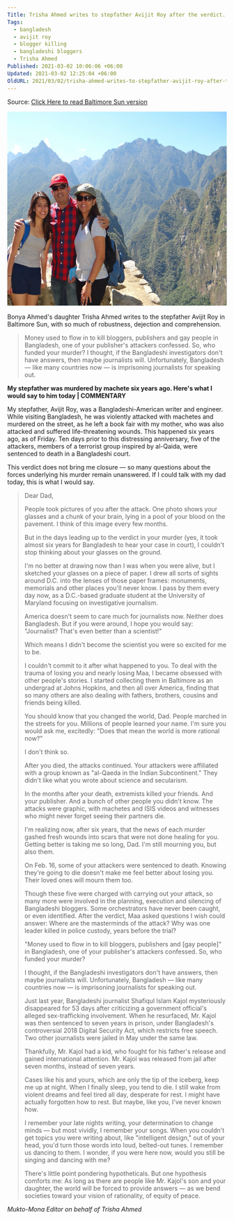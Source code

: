 ```yaml
---
Title: Trisha Ahmed writes to stepfather Avijit Roy after the verdict.
Tags:
  - bangladesh
  - avijit roy
  - blogger killing
  - bangladeshi bloggers
  - Trisha Ahmed
Published: 2021-03-02 10:06:06 +06:00
Updated: 2021-03-02 12:25:04 +06:00
OldURL: 2021/03/02/trisha-ahmed-writes-to-stepfather-avijit-roy-after-the-verdict/
---
```

Source: [Click Here to read Baltimore Sun version](https://www.baltimoresun.com/opinion/op-ed/bs-ed-op-0301-dear-dad-20210301-gly4n5gg7ve3bncucld742cira-story.html)

<a href="https://enblog.muktomona.com/2021/03/02/trisha-ahmed-writes-to-stepfather-avijit-roy-after-the-verdict/avijit-family/" rel="attachment wp-att-28454"><img class="aligncenter wp-image-28454" src="https://raw.githubusercontent.com/think-mm/enblog-static/web/wp-uploads/2021/03/Avijit-family-1024x787.jpg" alt="Family Photo" width="579" height="445" /></a>


Bonya Ahmed's daughter Trisha Ahmed writes to the stepfather Avijit Roy in Baltimore Sun, with so much of robustness, dejection and comprehension.

> Money used to flow in to kill bloggers, publishers and gay people in Bangladesh, one of your publisher's attackers confessed. So, who funded your murder? I thought, if the Bangladeshi investigators don't have answers, then maybe journalists will. Unfortunately, Bangladesh — like many countries now — is imprisoning journalists for speaking out.

**My stepfather was murdered by machete six years ago. Here's what I would say to him today | COMMENTARY**

My stepfather, Avijit Roy, was a Bangladeshi-American writer and engineer. While visiting Bangladesh, he was violently attacked with machetes and murdered on the street, as he left a book fair with my mother, who was also attacked and suffered life-threatening wounds. This happened six years ago, as of Friday. Ten days prior to this distressing anniversary, five of the attackers, members of a terrorist group inspired by al-Qaida, were sentenced to death in a Bangladeshi court.

This verdict does not bring me closure — so many questions about the forces underlying his murder remain unanswered. If I could talk with my dad today, this is what I would say.


> Dear Dad,
> 
> People took pictures of you after the attack. One photo shows your glasses and a chunk of your brain, lying in a pool of your blood on the pavement. I think of this image every few months.
> 
> But in the days leading up to the verdict in your murder (yes, it took almost six years for Bangladesh to hear your case in court), I couldn't stop thinking about your glasses on the ground.
> 
> I'm no better at drawing now than I was when you were alive, but I sketched your glasses on a piece of paper. I drew all sorts of sights around D.C. into the lenses of those paper frames: monuments, memorials and other places you'll never know. I pass by them every day now, as a D.C.-based graduate student at the University of Maryland focusing on investigative journalism.
> 
> America doesn't seem to care much for journalists now. Neither does Bangladesh. But if you were around, I hope you would say: "Journalist? That's even better than a scientist!"
> 
> Which means I didn't become the scientist you were so excited for me to be.
> 
> I couldn't commit to it after what happened to you. To deal with the trauma of losing you and nearly losing Maa, I became obsessed with other people's stories. I started collecting them in Baltimore as an undergrad at Johns Hopkins, and then all over America, finding that so many others are also dealing with fathers, brothers, cousins and friends being killed.
> 
> You should know that you changed the world, Dad. People marched in the streets for you. Millions of people learned your name. I'm sure you would ask me, excitedly: "Does that mean the world is more rational now?"
> 
> I don't think so.
> 
> After you died, the attacks continued. Your attackers were affiliated with a group known as "al-Qaeda in the Indian Subcontinent." They didn't like what you wrote about science and secularism.
> 
> In the months after your death, extremists killed your friends. And your publisher. And a bunch of other people you didn't know. The attacks were graphic, with machetes and ISIS videos and witnesses who might never forget seeing their partners die.
> 
> I'm realizing now, after six years, that the news of each murder gashed fresh wounds into scars that were not done healing for you. Getting better is taking me so long, Dad. I'm still mourning you, but also them.
> 
> On Feb. 16, some of your attackers were sentenced to death. Knowing they're going to die doesn't make me feel better about losing you. Their loved ones will mourn them too.
> 
> Though these five were charged with carrying out your attack, so many more were involved in the planning, execution and silencing of Bangladeshi bloggers. Some orchestrators have never been caught, or even identified. After the verdict, Maa asked questions I wish could answer: Where are the masterminds of the attack? Why was one leader killed in police custody, years before the trial?
> 
> "Money used to flow in to kill bloggers, publishers and [gay people]" in Bangladesh, one of your publisher's attackers confessed. So, who funded your murder?
> 
> I thought, if the Bangladeshi investigators don't have answers, then maybe journalists will. Unfortunately, Bangladesh — like many countries now — is imprisoning journalists for speaking out.
> 
> Just last year, Bangladeshi journalist Shafiqul Islam Kajol mysteriously disappeared for 53 days after criticizing a government official's alleged sex-trafficking involvement. When he resurfaced, Mr. Kajol was then sentenced to seven years in prison, under Bangladesh's controversial 2018 Digital Security Act, which restricts free speech. Two other journalists were jailed in May under the same law.
> 
> Thankfully, Mr. Kajol had a kid, who fought for his father's release and gained international attention. Mr. Kajol was released from jail after seven months, instead of seven years.
> 
> Cases like his and yours, which are only the tip of the iceberg, keep me up at night. When I finally sleep, you tend to die. I still wake from violent dreams and feel tired all day, desperate for rest. I might have actually forgotten how to rest. But maybe, like you, I've never known how.
> 
> I remember your late nights writing, your determination to change minds — but most vividly, I remember your songs. When you couldn't get topics you were writing about, like "intelligent design," out of your head, you'd turn those words into loud, belted-out tunes. I remember us dancing to them. I wonder, if you were here now, would you still be singing and dancing with me?
> 
> There's little point pondering hypotheticals. But one hypothesis comforts me: As long as there are people like Mr. Kajol's son and your daughter, the world will be forced to provide answers — as we bend societies toward your vision of rationality, of equity of peace.


_Mukto-Mona Editor on behalf of Trisha Ahmed_
